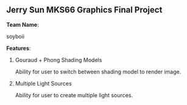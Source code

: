 ## Jerry Sun MKS66 Graphics Final Project

<b>Team Name</b>: 
<p>soyboii</p>

<b>Features</b>:
<ol>
	<li>Gouraud + Phong Shading Models
		<br><p>Ability for user to switch between shading model to render image.</p>
	<li>Multiple Light Sources
		<br><p>Ability for user to create multiple light sources.</p>